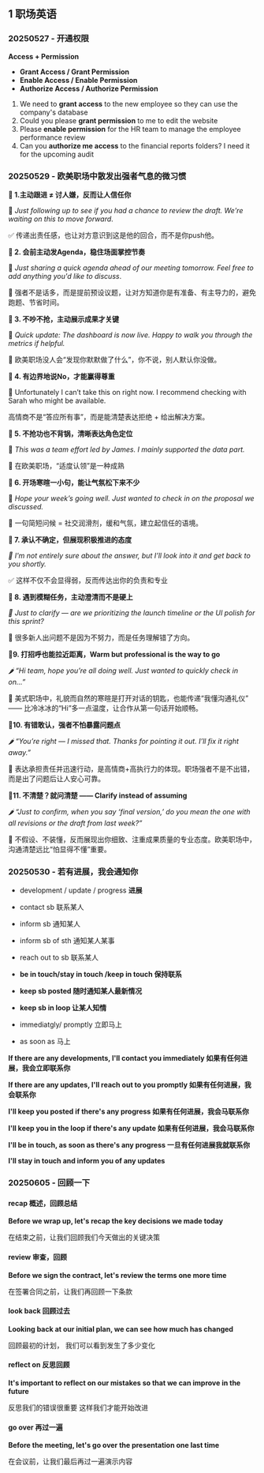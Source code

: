 ## 1 职场英语

### 20250527 - 开通权限

**Access +  Permission**

* **Grant Access / Grant Permission**
* **Enable Access / Enable Permission**
* **Authorize Access /  Authorize Permission**


1. We need to **grant access** to the new employee so they can use the company's database
2. Could you please **grant permission** to me to edit the website
3. Please **enable permission** for the HR team to manage the employee performance review
4. Can you **authorize me access** to the financial reports folders? I need it for the upcoming audit

### 20250529 - 欧美职场中散发出强者气息的微习惯

**🔶 1.主动跟进 ≠ 讨人嫌，反而让人信任你**

🍢 *Just following up to see if you had a chance to review the draft. We're waiting on this to move forward*.

✅ 传递出责任感，也让对方意识到这是他的回合，而不是你push他。

**🔶 2. 会前主动发Agenda，稳住场面掌控节奏**

🍢 *Just sharing a quick agenda ahead of our meeting tomorrow. Feel free to add anything you'd like to discuss*.

🧠 强者不是话多，而是提前预设议题，让对方知道你是有准备、有主导力的，避免跑题、节省时间。

**🔶 3. 不吵不抢，主动展示成果才关键**

🍢 *Quick update: The dashboard is now live. Happy to walk you through the metrics if helpful.*

🧠 欧美职场没人会“发现你默默做了什么”，你不说，别人默认你没做。

**🔶 4. 有边界地说No，才能赢得尊重**

🍢 Unfortunately I can’t take this on right now. I recommend checking with Sarah who might be available.

高情商不是“答应所有事”，而是能清楚表达拒绝 + 给出解决方案。

**🔶 5. 不抢功也不背锅，清晰表达角色定位**

🍢 *This was a team effort led by James. I mainly supported the data part.*

🧠 在欧美职场，“适度认领”是一种成熟

**🔶 6. 开场寒暄一小句，能让气氛松下来不少**

🍢 *Hope your week’s going well. Just wanted to check in on the proposal we discussed.*

🧠 一句简短问候 = 社交润滑剂，缓和气氛，建立起信任的语境。

**🔶 7. 承认不确定，但展现积极推进的态度**

*🍢 I'm not entirely sure about the answer, but I’ll look into it and get back to you shortly.*

✅ 这样不仅不会显得弱，反而传达出你的负责和专业


**🔶 8. 遇到模糊任务，主动澄清而不是硬上**

*🍢 Just to clarify — are we prioritizing the launch timeline or the UI polish for this sprint?*

🧠 很多新人出问题不是因为不努力，而是任务理解错了方向。


**🔶9. 打招呼也能拉近距离，Warm but professional is the way to go**

*🌶 “Hi team, hope you’re all doing well. Just wanted to quickly check in on...”*

🧠 美式职场中，礼貌而自然的寒暄是打开对话的钥匙，也能传递“我懂沟通礼仪” —— 比冷冰冰的“Hi”多一点温度，让合作从第一句话开始顺畅。


**🔶10. 有错敢认，强者不怕暴露问题点**

*🌶 “You’re right — I missed that. Thanks for pointing it out. I’ll fix it right away.”*

🧠 表达承担责任并迅速行动，是高情商+高执行力的体现。职场强者不是不出错，而是出了问题后让人安心可靠。

**🔶11. 不清楚？就问清楚 —— Clarify instead of assuming**

*🌶 “Just to confirm, when you say ‘final version,’ do you mean the one with all revisions or the draft from last week?”*

🧠 不假设、不装懂，反而展现出你细致、注重成果质量的专业态度。欧美职场中，沟通清楚远比“怕显得不懂”重要。

### 20250530 -  若有进展，我会通知你

* development / update / progress   **进展**


* contact sb  联系某人
* inform sb  通知某人
* inform sb of sth 通知某人某事
* reach out to sb 联系某人
* **be in touch/stay in touch /keep in touch 保持联系**
* **keep sb posted 随时通知某人最新情况**
* **keep sb in loop 让某人知情**

* immediatgly/ promptly 立即马上
* as soon as 马上

**If there are any developments, I'll contact you immediately 如果有任何进展，我会立即联系你**

**If there are any updates, I'll reach out to you promptly 如果有任何进展，我会联系你**

**I'll keep you posted if there's any progress   如果有任何进展，我会马联系你**

**I'll keep you in the loop if there's any update  如果有任何进展，我会马联系你**

**I'll be in touch, as soon as there's any progress 一旦有任何进展我就联系你**

**I'll stay in touch and inform you of any updates**


### 20250605 - 回顾一下

#### **recap**  概述，回顾总结

**Before we wrap up, let's recap the key decisions we made today**

在结束之前，让我们回顾我们今天做出的关键决策

#### review 审查，回顾

**Before we sign the contract, let's review the terms one more time**

在签署合同之前，让我们再回顾一下条款

#### look back 回顾过去

**Looking back at our initial plan, we can see how much has changed**

回顾最初的计划， 我们可以看到发生了多少变化

#### reflect on 反思回顾

**It's important to reflect on our mistakes so that we can improve in the future**

反思我们的错误很重要 这样我们才能开始改进

#### go over 再过一遍

**Before the meeting, let's go over the presentation one last time**

在会议前，让我们最后再过一遍演示内容